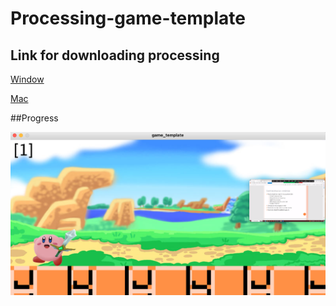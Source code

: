 # Processing-game-template

## Link for downloading processing

[Window](https://github.com/processing/processing/releases/download/processing-0270-3.5.4/processing-3.5.4-windows64.zip)

[Mac](https://github.com/processing/processing/releases/download/processing-0270-3.5.4/processing-3.5.4-macosx.zip)

##Progress

![](progress/15022023.png)
